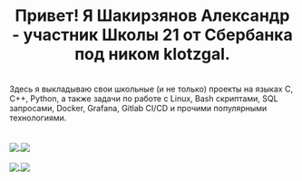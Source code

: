 <h1 align="center">Привет! Я Шакирзянов Александр - участник Школы 21 от Сбербанка под ником klotzgal.</h1>
<br>Здесь я выкладываю свои школьные (и не только) проекты на языках C, C++, Python, а также задачи по работе с Linux, Bash скриптами, SQL запросами, Docker, Grafana, Gitlab CI/CD и прочими популярными технологиями.
</br>
</br></br>

<a href="https://github-readme-stats.vercel.app/api?username=klotzgal&theme=github_dark">
  <img align="center" src="https://github-readme-stats.vercel.app/api?username=klotzgal&theme=github_dark" />
</a>
<a href="https://github-readme-stats.vercel.app/api/top-langs/?username=klotzgal&layout=compact&theme=github_dark">
  <img align="center" src="https://github-readme-stats.vercel.app/api/top-langs/?username=klotzgal&layout=compact&theme=github_dark" />
</a>
<br></br>
<a href="https://github.com/klotzgal/3DViewer_v2.1">
  <img align="center" src="https://github-readme-stats.vercel.app/api/pin/?username=klotzgal&repo=3DViewer_v2.1&theme=github_dark" />
</a>
<!-- <a href="https://github.com/klotzgal/3DViewer_v1.0">
  <img align="center" src="https://github-readme-stats.vercel.app/api/pin/?username=klotzgal&repo=3DViewer_v1.0&theme=github_dark" />
</a> -->
<a href="https://github.com/klotzgal/LinuxMonitoring_v2">
  <img align="center" src="https://github-readme-stats.vercel.app/api/pin/?username=klotzgal&repo=LinuxMonitoring_v2&theme=github_dark" />
</a>


